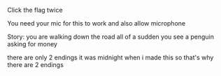 Click the flag twice

You need your mic for this to work and also allow microphone

Story: you are walking down the road all of a sudden you see a penguin asking for money

there are only 2 endings it was midnight when i made this so that's why there are 2 endings

